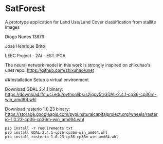 # SatForest

<div src="https://user-images.githubusercontent.com/19577316/119174309-5627ae80-ba60-11eb-8c18-9ea6c58e57b5.mp4" alt="drawing" width="300"/>

A prototype application for Land Use/Land Cover classification from stallite images </u>

Diogo Nunes 13679

José Henrique Brito

LEEC Project - 2Ai - EST IPCA



The neural network model in this work is strongly inspired on zhixuhao's unet repo: https://github.com/zhixuhao/unet

##Installation
Setup a virtual environment

Download GDAL 2.4.1 binary:
https://download.lfd.uci.edu/pythonlibs/s2jqpv5t/GDAL-2.4.1-cp36-cp36m-win_amd64.whl

Download rasterio 1.0.23 binary:
https://storage.googleapis.com/pypi.naturalcapitalproject.org/wheels/rasterio-1.0.23-cp36-cp36m-win_amd64.whl

```pip
pip install -r requirements.txt
pip install GDAL-2.4.1-cp36-cp36m-win_amd64.whl
pip install rasterio-1.0.23-cp36-cp36m-win_amd64.whl
```
